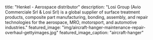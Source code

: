 title: "Henkel - Aerospace distributor"
description: "Losi Group (Avio Commerciale Srl & Losi Srl) is a global supplier of surface treatment products, composite part manufacturing, bonding, assembly, and repair technologies for the aerospace, MRO, motorsport, and automotive industries."
featured_image: "img/aircraft-hanger-maintenance-repair-overhaul-gettyimages.jpg"
featured_image_caption: "aircraft-hanger"
